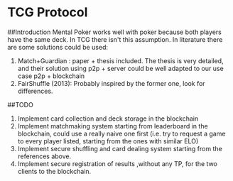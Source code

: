 # TCG Protocol

##Introduction
Mental Poker works well with poker because both players have the same deck.
In TCG there isn't this assumption.
In literature there are some solutions could be used:
1. Match+Guardian : paper + thesis included. The thesis is very detailed, and their solution using p2p + server could be well adapted to our use case p2p + blockchain
2. FairShuffle (2013): Probably inspired by the former one, look for differences.

##TODO
1. Implement card collection and deck storage in the blockchain
2. Implement matchmaking system starting from leaderboard in the blockchain, could use a really naive one first (i.e. try to request a game to every player listed, starting from the ones with similar ELO)
3. Implement secure shuffling and card dealing system starting from the references above.
4. Implement secure registration of results ,without any TP, for the two clients to the blockchain.
